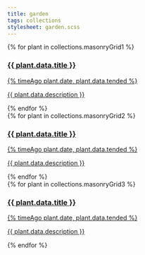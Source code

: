 ```yaml
---
title: garden
tags: collections
stylesheet: garden.scss
---
```


<nav>
  <div>
  {% for plant in collections.masonryGrid1 %}
  <a href="{{ plant.url }}">
    <h3>{{ plant.data.title }}</h3>
    {% timeAgo plant.date, plant.data.tended %}
    <p>{{ plant.data.description }}</p>
  </a>
  {% endfor %}
  </div>
  <div>
  {% for plant in collections.masonryGrid2 %}
  <a href="{{ plant.url }}">
    <h3>{{ plant.data.title }}</h3>
    {% timeAgo plant.date, plant.data.tended %}
    <p>{{ plant.data.description }}</p>
  </a>
  {% endfor %}
  </div>
  <div>
  {% for plant in collections.masonryGrid3 %}
  <a href="{{ plant.url }}">
    <h3>{{ plant.data.title }}</h3>
    {% timeAgo plant.date, plant.data.tended %}
    <p>{{ plant.data.description }}</p>
  </a>
  {% endfor %}
  </div>
</nav>
